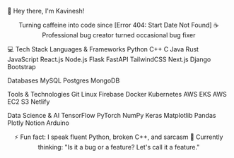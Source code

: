 👋 Hey there, I'm Kavinesh!

<div align="center">
  
Turning caffeine into code since [Error 404: Start Date Not Found] ☕
Professional bug creator turned occasional bug fixer
  
</div>

💻 Tech Stack
Languages & Frameworks
Python C++ C Java Rust JavaScript React.js Node.js Flask FastAPI TailwindCSS Next.js Django Bootstrap

Databases
MySQL Postgres MongoDB

Tools & Technologies
Git Linux Firebase Docker Kubernetes AWS EKS AWS EC2 S3 Netlify

Data Science & AI
TensorFlow PyTorch NumPy Keras Matplotlib Pandas Plotly Notion Arduino

<div align="center">
  
⚡ Fun fact: I speak fluent Python, broken C++, and sarcasm
💭 Currently thinking: "Is it a bug or a feature? Let's call it a feature."

</div>

